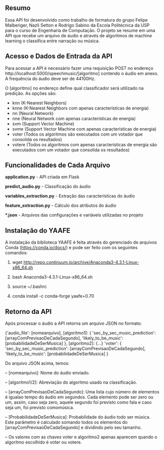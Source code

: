 ## Resumo

Essa API foi desenvolvido como trabalho de formatura do grupo Felipe Malberiger, Nazli Setton e Rodrigo Sabino da Escola Politécnica da USP para o curso de Engenharia de Computação. O projeto se resume em uma API que recebe um arquivo de áudio e através de algoritmos de machine learning o classifica entre narração ou música.


## Acesso e Dados de Entrada da API

Para acessar a API é necessário fazer uma requisição POST no endereço http://localhost:5000/speechmusic/[algoritmo] contendo o áudio em anexo. A frequência do áudio deve ser de 44100Hz. 

O [algoritmo] no endereço define qual classificador será utilizado na predição. As opções são: 

- knn (K-Nearest Neighbors)
- knne (K-Nearest Neighbors com apenas características de energia)
- nn (Neural Network)
- nne (Neural Network com apenas características de energia)
- svm (Support Vector Machine)
- svme (Support Vector Machine com apenas características de energia)
- voter (Todos os algoritmos são executados com um votador que consolida os resultados)
- votere (Todos os algoritmos com apenas características de energia são executados com um votador que consolida os resultados)

## Funcionalidades de Cada Arquivo

**application.py** - API criada em Flask

**predict_audio.py** - Classificação do áudio

**variables_extraction.py** - Extração das características do áudio

**feature_extraction.py** - Cálculo dos atributos do áudio

**\*.json** - Arquivos das configurações e variáveis utilizadas no projeto

## Instalação do YAAFE

A instalação da biblioteca YAAFE é feita através do gerenciado de arquivos Conda (https://conda.io/docs/) e pode ser feito com os seguintes comandos:

1) wget http://repo.continuum.io/archive/Anaconda3-4.3.1-Linux-x86_64.sh
 
2) bash Anaconda3-4.3.1-Linux-x86_64.sh
3) source ~/.bashrc
4) conda install -c conda-forge yaafe=0.70

## Retorno da API

Após processar o áudio a API retorna um arquivo JSON no formato:

{'audio_file': [nomearquivo],
[algoritmo1]: {
                'sec_by_sec_music_prediction': [arrayComPrevisaoDeCadaSegundo],
              	'likely_to_be_music': [probabilidadeDeSerMusica]
              },
[algoritmo2]: {...}
'voter': {
			'sec_by_sec_music_prediction': [arrayComPrevisaoDeCadaSegundo],
         	'likely_to_be_music': [probabilidadeDeSerMusica]
         }

Do arquivo JSON acima, temos:

– [nomearquivo]: Nome do áudio enviado.

– [algoritmo1/2]: Abreviação do algoritmo usado na classificação.

– [arrayComPrevisaoDeCadaSegundo]: Uma lista cujo número de elementos é igualao tempo do áudio em segundos.  Cada elemento pode ser zero ou um, assim, caso seja zero, aquele segundo foi previsto como fala e caso seja um, foi previsto comomúsica.

– [ProbabilidadeDeSerMusica]:  Probabilidade do áudio todo ser música.  Este parâmetro é calculado somando todos os elementos do [arrayComPrevisaoDeCadaSegundo] e dividindo pelo seu tamanho.

– Os valores com as chaves voter e algoritmo2 apenas aparecem quando o algoritmo escolhido é voter ou votere.
